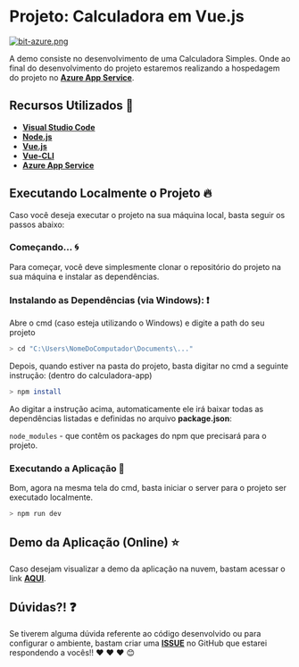 # Projeto: Calculadora em Vue.js

[![bit-azure.png](https://i.postimg.cc/ZKwS8SHj/bit-azure.png)](https://postimg.cc/vcxkyCp6)

A demo consiste no desenvolvimento de uma Calculadora Simples. Onde ao final do desenvolvimento do projeto estaremos realizando a hospedagem do projeto no **[Azure App Service](https://azure.microsoft.com/?WT.mc_id=vuejsworkshop-github-gllemos)**.

## Recursos Utilizados 🚀

* **[Visual Studio Code](https://code.visualstudio.com/?WT.mc_id=vuejsworkshop-github-gllemos)**
* **[Node.js](https://nodejs.org/en/)**
* **[Vue.js](https://vuejs.org/)**
* **[Vue-CLI](https://cli.vuejs.org/)**
* **[Azure App Service](https://azure.microsoft.com/?WT.mc_id=vuejsworkshop-github-gllemos)**

## Executando Localmente o Projeto 🔥

Caso você deseja executar o projeto na sua máquina local, basta seguir os passos abaixo:

### Começando... 🌀

Para começar, você deve simplesmente clonar o repositório do projeto na sua máquina e instalar as dependências.

### Instalando as Dependências (via Windows): ❗️

Abre o cmd (caso esteja utilizando o Windows) e digite a path do seu projeto

```bash
> cd "C:\Users\NomeDoComputador\Documents\..."
```

Depois, quando estiver na pasta do projeto, basta digitar no cmd a seguinte instrução: (dentro do calculadora-app)

```bash
> npm install
```

Ao digitar a instrução acima, automaticamente ele irá baixar todas as dependências listadas e definidas no arquivo **package.json**:

`node_modules` - que contêm os packages do npm que precisará para o projeto.

### Executando a Aplicação 💨

Bom, agora na mesma tela do cmd, basta iniciar o server para o projeto ser executado localmente.

```bash
> npm run dev
```
## Demo da Aplicação (Online) ⭐️

Caso desejam visualizar a demo da aplicação na nuvem, bastam acessar o link **[AQUI]()**.


## Dúvidas?! ❓

Se tiverem alguma dúvida referente ao código desenvolvido ou para configurar o ambiente, bastam criar uma **[ISSUE](https://github.com/glaucia86/vuejs-workshop/issues)** no GitHub que estarei respondendo a vocês!! :heart: :heart: :heart: :blush:
